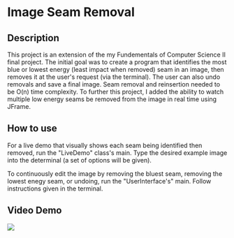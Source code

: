 # Image Seam Removal

## Description
This project is an extension of the my Fundementals of Computer Science II final project. The initial goal was to create a program that identifies the most blue or lowest energy (least impact when removed) seam in an image, then removes it at the user's request (via the terminal). The user can also undo removals and save a final image. Seam removal and reinsertion needed to be O(n) time complexity. To further this project, I added the ability to watch multiple low energy seams be removed from the image in real time using JFrame.

## How to use
For a live demo that visually shows each seam being identified then removed, run the "LiveDemo" class's main. Type the desired example image into the determinal (a set of options will be given).

To continuously edit the image by removing the bluest seam, removing the lowest enegy seam, or undoing, run the "UserInterface's" main. Follow instructions given in the terminal.

## Video Demo
![](https://streamable.com/oc8uhl)

